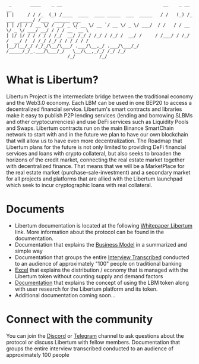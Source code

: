 <div class="snippet-clipboard-content notranslate position-relative overflow-auto"><pre class="notranslate"><code> 
 _       ____    _ __                                      __    _ __              __                
| |     / / /_  (_) /____  ____  ____ _____  ___  _____   / /   (_) /_  ___  _____/ /___  ______ ___ 
| | /| / / __ \/ / __/ _ \/ __ \/ __ `/ __ \/ _ \/ ___/  / /   / / __ \/ _ \/ ___/ __/ / / / __ `__ \
| |/ |/ / / / / / /_/  __/ /_/ / /_/ / /_/ /  __/ /     / /___/ / /_/ /  __/ /  / /_/ /_/ / / / / / /
|__/|__/_/ /_/_/\__/\___/ .___/\__,_/ .___/\___/_/     /_____/_/_.___/\___/_/   \__/\__,_/_/ /_/ /_/ 
                       /_/         /_/                                                              
</code></pre><div class="zeroclipboard-container position-absolute right-0 top-0">
 
# What is Libertum?
 
Libertum Project is the intermediate bridge between the traditional economy and the Web3.0 economy. Each LBM can be used in one BEP20 to access a decentralized financial service. Libertum's smart contracts and libraries make it easy to publish P2P lending services (lending and borrowing SLBMs and other cryptocurrencies) and use DeFi services such as Liquidity Pools and Swaps. Libertum contracts run on the main Binance SmartChain network to start with and in the future we plan to have our own blockchain that will allow us to have even more decentralization. The Roadmap that Libertum plans for the future is not only limited to providing DeFi financial services and loans with crypto collateral, but also seeks to broaden the horizons of the credit market, connecting the real estate market together with decentralized finance. That means that we will be a MarketPlace for the real estate market (purchase-sale-investment) and a secondary market for all projects and platforms that are allied with the Libertum launchpad which seek to incur cryptographic loans with real collateral.
# Documents 
- Libertum documentation is located at the following  <a href="Libertum Project whitepaper ENG.pdf" rel="nofollow" _istranslated="1">Whitepaper Libertum</a> link. More information about the protocol can be found in the documentation.
- Documentation that explains the <a href="Business Model Canvas.pdf" rel="nofollow" _istranslated="1">Business Model</a> in a summarized and simple way
- Documentation that groups the entire  <a href="Interview Transcript.pdf" rel="nofollow" _istranslated="1">Interview Transcribed</a> conducted to an audience of approximately "100" people on traditional banking
- <a href="Tokenomics distribution.xlsx" rel="nofollow" _istranslated="1">Excel</a>  that explains the distribution / economy that is managed with the Libertum token without counting supply and demand factors
- <a href="Tokenomics Libertum.pdf" rel="nofollow" _istranslated="1">Documentation</a> that explains the concept of using the LBM token along with user research for the Libertum platform and its token.
- Additional documentation coming soon...
 
 # Connect with the community
 You can join the <a href="https://discord.gg/cAB2MKRw7b" target="_blank" rel="noopener noreferrer">Discord</a> or <a href="https://t.me/+1tVov6zVHVRlMmIx" rel="nofollow" _istranslated="1">Telegram</a> channel to ask questions about the protocol or discuss Libertum with fellow members.
Documentation that groups the entire interview transcribed conducted to an audience of approximately 100 people
